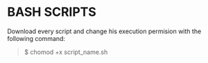 # BASH SCRIPTS

Download every script and change his execution permision with the following command:

> $ chomod +x script_name.sh